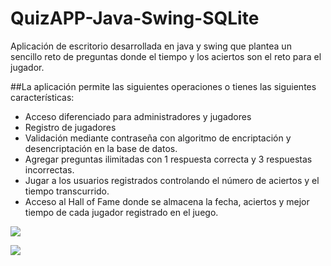 # QuizAPP-Java-Swing-SQLite
Aplicación de escritorio desarrollada en java y swing que plantea un sencillo reto de preguntas donde el tiempo y los aciertos son el reto para el jugador.

##La aplicación permite las siguientes operaciones o tienes las siguientes características:
- Acceso diferenciado para administradores y jugadores
- Registro de jugadores
- Validación mediante contraseña con algoritmo de encriptación y desencriptación en la base de datos.
- Agregar preguntas ilimitadas con 1 respuesta correcta y 3 respuestas incorrectas.
- Jugar a los usuarios registrados controlando el número de aciertos y el tiempo transcurrido.
- Acceso al Hall of Fame donde se almacena la fecha, aciertos y mejor tiempo de cada jugador registrado en el juego.

![](https://user-images.githubusercontent.com/35290259/43680942-99394efc-9846-11e8-9b61-46bd9ddc2bf7.PNG)

![](https://user-images.githubusercontent.com/35290259/43680943-99523fac-9846-11e8-9214-e3642f2fc640.PNG)
